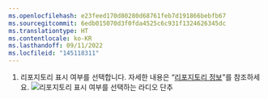 ```yaml
---
ms.openlocfilehash: e23feed170d80280d68761feb7d191866bebfb67
ms.sourcegitcommit: 6edb015070d3f0fda4525c6c931f1324626345dc
ms.translationtype: HT
ms.contentlocale: ko-KR
ms.lasthandoff: 09/11/2022
ms.locfileid: "145118311"
---
```

1. 리포지토리 표시 여부를 선택합니다. 자세한 내용은 “[리포지토리 정보](/repositories/creating-and-managing-repositories/about-repositories#about-repository-visibility)”를 참조하세요.
  ![리포지토리 표시 여부를 선택하는 라디오 단추](/assets/images/help/repository/create-repository-public-private.png)
